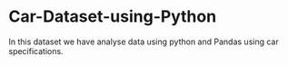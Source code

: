 # Car-Dataset-using-Python
In this dataset we have analyse data using python and Pandas using car specifications.
